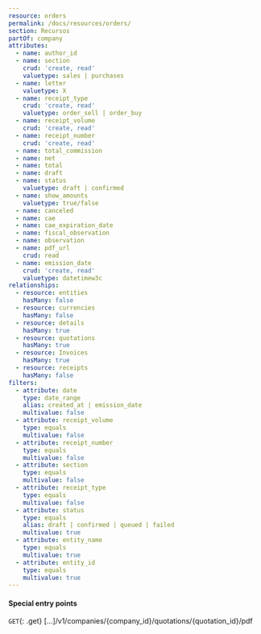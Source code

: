 ```yaml
---
resource: orders
permalink: /docs/resources/orders/
section: Recursos
partOf: company
attributes:
  - name: author_id
  - name: section
    crud: 'create, read'
    valuetype: sales | purchases
  - name: letter
    valuetype: X
  - name: receipt_type
    crud: 'create, read'
    valuetype: order_sell | order_buy
  - name: receipt_volume
    crud: 'create, read'
  - name: receipt_number
    crud: 'create, read'
  - name: total_commission
  - name: net
  - name: total
  - name: draft
  - name: status
    valuetype: draft | confirmed
  - name: show_amounts
    valuetype: true/false
  - name: canceled
  - name: cae
  - name: cae_expiration_date
  - name: fiscal_observation
  - name: observation
  - name: pdf_url
    crud: read
  - name: emission_date
    crud: 'create, read'
    valuetype: datetimew3c
relationships:
  - resource: entities
    hasMany: false
  - resource: currencies
    hasMany: false
  - resource: details
    hasMany: true
  - resource: quotations
    hasMany: true
  - resource: Invoices
    hasMany: true
  - resource: receipts
    hasMany: false
filters:
  - attribute: date
    type: date_range
    alias: created_at | emission_date
    multivalue: false
  - attribute: receipt_volume
    type: equals
    multivalue: false
  - attribute: receipt_number
    type: equals
    multivalue: false
  - attribute: section
    type: equals
    multivalue: false
  - attribute: receipt_type
    type: equals
    multivalue: false
  - attribute: status
    type: equals
    alias: draft | confirmed | queued | failed
    multivalue: true
  - attribute: entity_name
    type: equals
    multivalue: true
  - attribute: entity_id
    type: equals
    multivalue: true
---
```


#### Special entry points

`GET`{: .get} [...]/v1/companies/{company_id}/quotations/{quotation_id}/pdf
